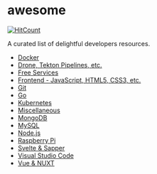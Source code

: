 # awesome

[![HitCount](http://hits.dwyl.com/acim/awesome.svg)](http://hits.dwyl.com/acim/awesome)

A curated list of delightful developers resources.

- [Docker](docker.md)
- [Drone, Tekton Pipelines, etc.](cicd.md)
- [Free Services](services.md)
- [Frontend - JavaScript, HTML5, CSS3, etc.](frontend.md)
- [Git](git.md)
- [Go](go.md)
- [Kubernetes](k8s.md)
- [Miscellaneous](misc.md)
- [MongoDB](mongodb.md)
- [MySQL](mysql.md)
- [Node.js](node.md)
- [Raspberry Pi](pi.md)
- [Svelte & Sapper](svelte.md)
- [Visual Studio Code](vscode.md)
- [Vue & NUXT](vue.md)

